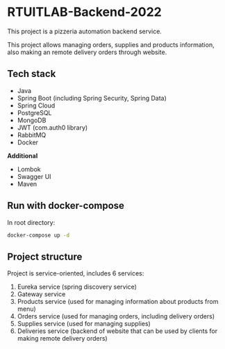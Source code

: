 # RTUITLAB-Backend-2022
This project is a pizzeria automation backend service.

This project allows managing orders, supplies and products information, also making an remote delivery orders through website.
## Tech stack
- Java
- Spring Boot (including Spring Security, Spring Data)
- Spring Cloud
- PostgreSQL
- MongoDB
- JWT (com.auth0 library)
- RabbitMQ
- Docker

**Additional**
- Lombok
- Swagger UI
- Maven
## Run with docker-compose
In root directory:
```bash
docker-compose up -d
```
## Project structure
Project is service-oriented, includes 6 services:
1. Eureka service (spring discovery service)
2. Gateway service
3. Products service (used for managing information about products from menu)
4. Orders service (used for managing orders, including delivery orders)
5. Supplies service (used for managing supplies)
6. Deliveries service (backend of website that can be used by clients for making remote delivery orders)
